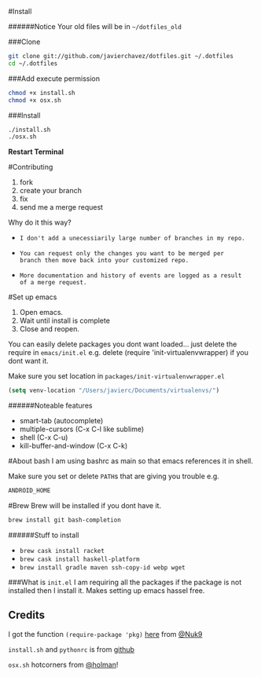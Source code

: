 #Install

######Notice
Your old files will be in `~/dotfiles_old`

###Clone
```bash
git clone git://github.com/javierchavez/dotfiles.git ~/.dotfiles
cd ~/.dotfiles
```

###Add execute permission
```bash
chmod +x install.sh
chmod +x osx.sh
```

###Install
```bash
./install.sh
./osx.sh
```

**Restart Terminal**


#Contributing

1.    fork
2.    create your branch
3.    fix
4.    send me a merge request

Why do it this way?
*     I don't add a unecessiarily large number of branches in my repo.
*     You can request only the changes you want to be merged per
      branch then move back into your customized repo.
*     More documentation and history of events are logged as a result
      of a merge request.


#Set up emacs

1.    Open emacs.
2.    Wait until install is complete
3.    Close and reopen.

You can easily delete packages you dont want loaded... just delete the
require in `emacs/init.el` e.g. delete (require
'init-virtualenvwrapper) if you dont want it.

Make sure you set location in `packages/init-virtualenvwrapper.el`
```lisp
(setq venv-location "/Users/javierc/Documents/virtualenvs/")
```

######Noteable features
* smart-tab (autocomplete)
* multiple-cursors (C-x C-l like sublime)
* shell (C-x C-u)
* kill-buffer-and-window (C-x C-k)


#About bash
I am using bashrc as main so that emacs references it in shell.

Make sure you set or delete `PATH`s that are giving you trouble
e.g.
```bash
ANDROID_HOME
```

#Brew
Brew will be installed if you dont have it.


```bash
brew install git bash-completion
```

######Stuff to install 

* `brew cask install racket`
* `brew cask install haskell-platform`
* `brew install gradle maven ssh-copy-id webp wget`


###What is `init.el`
I am requiring all the packages if the package is not installed then I
install it. Makes setting up emacs hassel free.


**Credits**
---

I got the function `(require-package 'pkg)`
[here](https://github.com/javierchavez/dotfiles/blob/master/emacs.d/packages/init-main.el#L11)
from [@Nuk9](https://github.com/Nuk9)


`install.sh` and `pythonrc` is from [github](http://dotfiles.github.io)


`osx.sh` hotcorners from
[@holman](https://github.com/holman/dotfiles)!
